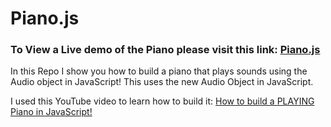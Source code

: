 # Piano.js

### To View a Live demo of the Piano please visit this link: [Piano.js](https://wa1idmahmoud.github.io/Piano.js/)

In this Repo I show you how to build a piano that plays sounds using the Audio object in JavaScript! This uses the new Audio Object in JavaScript.


I used this YouTube video to learn how to build it: [How to build a PLAYING Piano in JavaScript!](https://www.youtube.com/watch?v=mjmh093Sucg)
